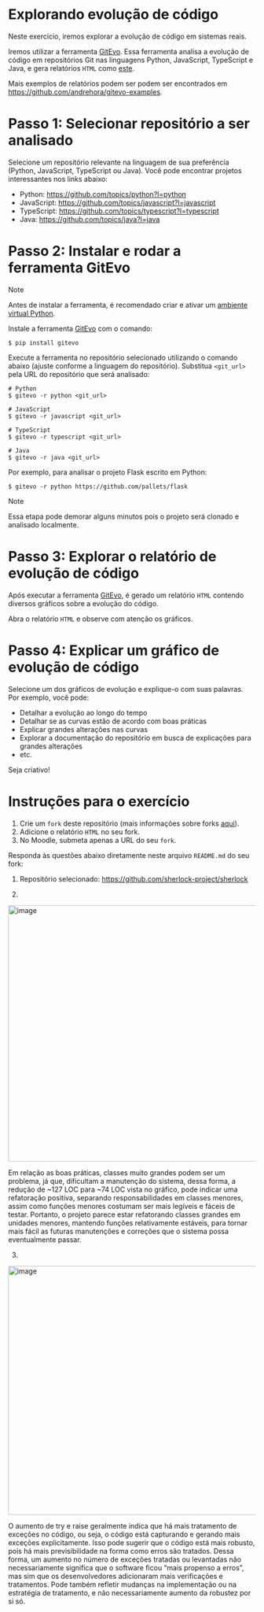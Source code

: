 # Explorando evolução de código

Neste exercício, iremos explorar a evolução de código em sistemas reais.

Iremos utilizar a ferramenta [GitEvo](https://github.com/andrehora/gitevo).
Essa ferramenta analisa a evolução de código em repositórios Git nas linguagens Python, JavaScript, TypeScript e Java, e gera relatórios `HTML` como [este](https://andrehora.github.io/gitevo-examples/python/pandas.html).

Mais exemplos de relatórios podem ser podem ser encontrados em https://github.com/andrehora/gitevo-examples.

# Passo 1: Selecionar repositório a ser analisado

Selecione um repositório relevante na linguagem de sua preferência (Python, JavaScript, TypeScript ou Java).
Você pode encontrar projetos interessantes nos links abaixo:

- Python: https://github.com/topics/python?l=python
- JavaScript: https://github.com/topics/javascript?l=javascript
- TypeScript: https://github.com/topics/typescript?l=typescript
- Java: https://github.com/topics/java?l=java

# Passo 2: Instalar e rodar a ferramenta GitEvo

> [!NOTE]
> Antes de instalar a ferramenta, é recomendado criar e ativar um [ambiente virtual Python](https://packaging.python.org/en/latest/guides/installing-using-pip-and-virtual-environments/#create-and-use-virtual-environments).

Instale a ferramenta [GitEvo](https://github.com/andrehora/gitevo) com o comando:

```
$ pip install gitevo
```

Execute a ferramenta no repositório selecionado utilizando o comando abaixo (ajuste conforme a linguagem do repositório).
Substitua `<git_url>` pela URL do repositório que será analisado:

```shell
# Python
$ gitevo -r python <git_url>

# JavaScript
$ gitevo -r javascript <git_url>

# TypeScript
$ gitevo -r typescript <git_url>

# Java
$ gitevo -r java <git_url>
```

Por exemplo, para analisar o projeto Flask escrito em Python:

```
$ gitevo -r python https://github.com/pallets/flask
```

> [!NOTE]
> Essa etapa pode demorar alguns minutos pois o projeto será clonado e analisado localmente.

# Passo 3: Explorar o relatório de evolução de código

Após executar a ferramenta [GitEvo](https://github.com/andrehora/gitevo), é gerado um relatório `HTML` contendo diversos gráficos sobre a evolução do código.

Abra o relatório `HTML` e observe com atenção os gráficos.

# Passo 4: Explicar um gráfico de evolução de código

Selecione um dos gráficos de evolução e explique-o com suas palavras.
Por exemplo, você pode:

- Detalhar a evolução ao longo do tempo
- Detalhar se as curvas estão de acordo com boas práticas
- Explicar grandes alterações nas curvas
- Explorar a documentação do repositório em busca de explicações para grandes alterações
- etc.

Seja criativo!

# Instruções para o exercício

1. Crie um `fork` deste repositório (mais informações sobre forks [aqui](https://docs.github.com/pt/pull-requests/collaborating-with-pull-requests/working-with-forks/fork-a-repo)).
2. Adicione o relatório `HTML` no seu fork.
3. No Moodle, submeta apenas a URL do seu `fork`.

Responda às questões abaixo diretamente neste arquivo `README.md` do seu fork:

1. Repositório selecionado: https://github.com/sherlock-project/sherlock
   
2.
  <img width="1043" height="521" alt="image" src="https://github.com/user-attachments/assets/d358d01f-6c6c-42d6-bdcf-4a7911978bfe" />

   Em relação as boas práticas, classes muito grandes podem ser um problema, já que, dificultam a manutenção do sistema, dessa forma, a redução de ~127 LOC para ~74 LOC vista no gráfico, pode indicar uma refatoração positiva, separando responsabilidades em classes menores, assim como funções menores costumam ser mais legíveis e fáceis de testar. Portanto, o projeto parece estar refatorando classes grandes em unidades menores, mantendo funções relativamente estáveis, para tornar mais fácil as futuras manutenções e correções que o sistema possa eventualmente passar.

3.
  <img width="1046" height="506" alt="image" src="https://github.com/user-attachments/assets/aa970a0d-a529-4114-af5b-223217c5cc26" />

  O aumento de try e raise geralmente indica que há mais tratamento de exceções no código, ou seja, o código está capturando e gerando mais exceções explicitamente. Isso pode sugerir que o código está mais robusto, pois há mais previsibilidade na forma como erros são tratados. Dessa forma, um aumento no número de exceções tratadas ou levantadas não necessariamente significa que o software ficou “mais propenso a erros”, mas sim que os desenvolvedores adicionaram mais verificações e tratamentos. Pode também refletir mudanças na implementação ou na estratégia de tratamento, e não necessariamente aumento da robustez por si só.
